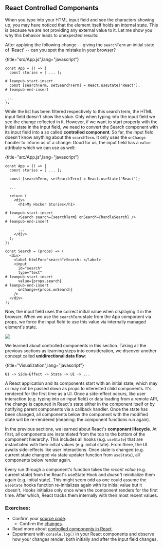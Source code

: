 ## React Controlled Components

When you type into your HTML input field and see the characters showing up, you may have noticed that the element itself holds an internal state. This is because we are not providing any external value to it. Let me show you why this behavior leads to unexpected results:

After applying the following change -- giving the `searchTerm` an initial state of 'React' -- can you spot the mistake in your browser?

{title="src/App.js",lang="javascript"}
~~~~~~~
const App = () => {
  const stories = [ ... ];

# leanpub-start-insert
  const [searchTerm, setSearchTerm] = React.useState('React');
# leanpub-end-insert

 ...
};
~~~~~~~

While the list has been filtered respectively to this search term, the HTML input field doesn't show the value. Only when typing into the input field we see the change reflected in it. However, if we want to start properly with the initial state in the input field, we need to convert the Search component with its input field into a so called **controlled component**. So far, the input field doesn't know anything about the `searchTerm`. It only uses the `onChange` handler to inform us of a change. Good for us, the input field has a `value` attribute which we can use as well:

{title="src/App.js",lang="javascript"}
~~~~~~~
const App = () => {
  const stories = [ ... ];

  const [searchTerm, setSearchTerm] = React.useState('React');

  ...

  return (
    <div>
      <h1>My Hacker Stories</h1>

# leanpub-start-insert
      <Search search={searchTerm} onSearch={handleSearch} />
# leanpub-end-insert

      ...
    </div>
  );
};

const Search = (props) => (
  <div>
    <label htmlFor="search">Search: </label>
    <input
      id="search"
      type="text"
# leanpub-start-insert
      value={props.search}
# leanpub-end-insert
      onChange={props.onSearch}
    />
  </div>
);
~~~~~~~

Now, the input field uses the correct initial value when displaying it in the browser. When we use the `searchTerm` state from the App component via props, we force the input field to use this value via internally managed element's state.

![](images/controlled-component.png)

We learned about controlled components in this section. Taking all the previous sections as learning steps into consideration, we discover another concept called **unidirectional data flow**:

{title="Visualization",lang="javascript"}
~~~~~~~
UI -> Side-Effect -> State -> UI -> ...
~~~~~~~

A React application and its components start with an initial state, which may or may not be passed down as props to interested child components. It's rendered for the first time as a UI. Once a side-effect occurs, like user interaction (e.g. typing into an input field) or data loading from a remote API, the change is captured in React's state either in the component itself or by notifying parent components via a callback handler. Once the state has been changed, all components below the component with the modified state will be re-rendered (meaning: the component functions run again).

In the previous sections, we learned about React's **component lifecycle**. At first, all components are instantiated from the top to the bottom of the component hierarchy. This includes all hooks (e.g. `useState`) that are instantiated with their initial values (e.g. initial state). From there, the UI awaits side-effects like user interactions. Once state is changed (e.g. current state changed via state updater function from `useState`), all components below render again.

Every run through a component's function takes the *recent value* (e.g. current state) from the React's useState Hook and *doesn't* reinitialize them again (e.g. initial state). This might seem odd as one could assume the `useState` hooks function re-initializes again with its initial value but it doesn't. Hooks initialize only once when the component renders for the first time. After which, React tracks them internally with their most recent values.

### Exercises:

* Confirm your [source code](https://codesandbox.io/s/github/the-road-to-learn-react/hacker-stories/tree/2021/React-Controlled-Components).
  * Confirm the [changes](https://github.com/the-road-to-learn-react/hacker-stories/compare/2021/Lifting-State-in-React...2021/React-Controlled-Components).
* Read more about [controlled components in React](https://www.robinwieruch.de/react-controlled-components/).
* Experiment with `console.log()` in your React components and observe how your changes render, both initially and after the input field changes.
